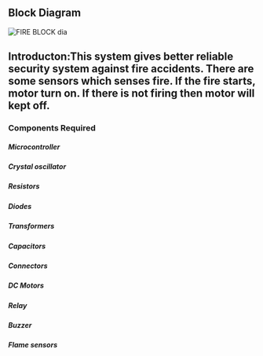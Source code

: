 ## Block Diagram
![FIRE BLOCK dia](https://user-images.githubusercontent.com/93757351/154833477-f6075c2b-b5b8-4cf8-9745-39f30f32dd05.JPG)
## Introducton:This system gives better reliable security system against fire accidents. There are some sensors which senses fire. If the fire starts, motor turn on. If there is not firing then motor will kept off.

### Components Required
##### Microcontroller
##### Crystal oscillator
##### Resistors
##### Diodes
##### Transformers
##### Capacitors
##### Connectors
##### DC Motors
##### Relay
##### Buzzer
##### Flame sensors

